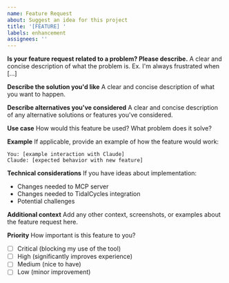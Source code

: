 ```yaml
---
name: Feature Request
about: Suggest an idea for this project
title: '[FEATURE] '
labels: enhancement
assignees: ''
---
```


**Is your feature request related to a problem? Please describe.**
A clear and concise description of what the problem is. Ex. I'm always frustrated when [...]

**Describe the solution you'd like**
A clear and concise description of what you want to happen.

**Describe alternatives you've considered**
A clear and concise description of any alternative solutions or features you've considered.

**Use case**
How would this feature be used? What problem does it solve?

**Example**
If applicable, provide an example of how the feature would work:

```
You: [example interaction with Claude]
Claude: [expected behavior with new feature]
```

**Technical considerations**
If you have ideas about implementation:
- Changes needed to MCP server
- Changes needed to TidalCycles integration
- Potential challenges

**Additional context**
Add any other context, screenshots, or examples about the feature request here.

**Priority**
How important is this feature to you?
- [ ] Critical (blocking my use of the tool)
- [ ] High (significantly improves experience)
- [ ] Medium (nice to have)
- [ ] Low (minor improvement)
